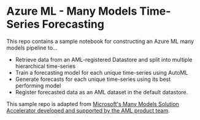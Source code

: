 # Azure ML - Many Models Time-Series Forecasting

This repo contains a sample notebook for constructing an Azure ML many models pipeline to...
* Retrieve data from an AML-registered Datastore and split into multiple  hierarchical time-series
* Train a forecasting model for each unique time-series using AutoML
* Generate forecasts for each unique time-series using its best performing model
* Register forecasted data as an AML dataset in the default datastore.

This sample repo is adapted from [Microsoft's Many Models Solution Accelerator developed and supported by the AML product team](https://github.com/microsoft/solution-accelerator-many-models).